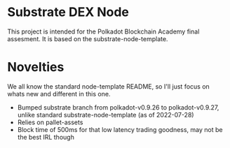 # Substrate DEX Node
This project is intended for the Polkadot Blockchain Academy final assesment.
It is based on the substrate-node-template.

# Novelties
We all know the standard node-template README, so I'll just focus on whats new and different in this one.

- Bumped substrate branch from polkadot-v0.9.26 to polkadot-v0.9.27, unlike standard substrate-node-template (as of 2022-07-28)
- Relies on pallet-assets
- Block time of 500ms for that low latency trading goodness, may not be the best IRL though